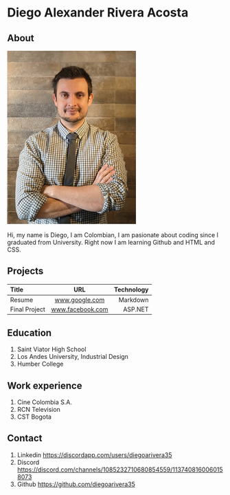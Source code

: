 # Diego Alexander Rivera Acosta

## About

![My Photo](/images/diego-rivera-photo.jpg "My Photo")

Hi, my name is Diego, I am Colombian, I am pasionate about coding since I graduated from University. Right now I am learning Github and HTML and CSS.

## Projects 

| Title         | URL              | Technology    |
| :---          |     :----:       |          ---: |
| Resume        | www.google.com   | Markdown      |
| Final Project | www.facebook.com | ASP.NET       |

## Education

1. Saint Viator High School
2. Los Andes University, Industrial Design
3. Humber College

## Work experience

1. Cine Colombia S.A.
2. RCN Television
3. CST Bogota

## Contact

1. Linkedin https://discordapp.com/users/diegoarivera35
2. Discord https://discord.com/channels/1085232710680854559/1137408160060158073
3. Github https://github.com/diegoarivera35